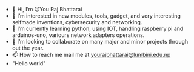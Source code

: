 - 👋 Hi, I’m @You Raj Bhattarai
- 👀 I’m interested in new modules, tools, gadget, and very interesting selfmade inventions, cybersecurity and networking.
- 🌱 I’m currently learning python, using IOT, handling raspberry pi and arduinos-uno, variours network adapters operations. 
- 💞️ I’m looking to collaborate on many major and minor projects through out the year.
- 📫 How to reach me mail me at yourajbhattarai@lumbini.edu.np
- "Hello world"

<!---
Cozzero/Cozzero is a ✨ special ✨ repository because its `README.md` (this file) appears on your GitHub profile.
You can click the Preview link to take a look at your changes.
--->
